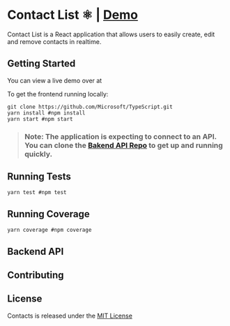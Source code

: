 # Contact List ⚛️ | [Demo](#)

Contact List is a React application that allows users to easily create, edit and remove contacts in realtime.

## Getting Started
You can view a live demo over at

To get the frontend running locally:

```shell
git clone https://github.com/Microsoft/TypeScript.git
yarn install #npm install
yarn start #npm start
```

>### Note: The application is expecting to connect to an API. You can clone the [Bakend API Repo](#) to get up and running quickly.

## Running Tests
```shell
yarn test #npm test
```

## Running Coverage

```shell
yarn coverage #npm coverage
```

## Backend API

## Contributing

## License
Contacts is released under the [MIT License](https://opensource.org/licenses/MIT)

